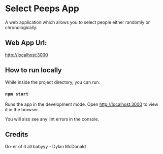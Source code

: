 # Select Peeps App

A web application which allows you to select people either randomly or chronologically. 

## Web App Url:

[http://localhost:3000](http://localhost:3000)

## How to run locally

While inside the project directory, you can run:

### `npm start`

Runs the app in the development mode.
Open [http://localhost:3000](http://localhost:3000) to view it in the browser.

You will also see any lint errors in the console.

## Credits

Do-er of it all babyyy - Dylan McDonald
